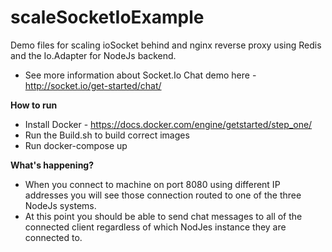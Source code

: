 # scaleSocketIoExample
Demo files for scaling ioSocket behind and nginx reverse proxy using Redis and the Io.Adapter for NodeJs backend.
  
* See more information about Socket.Io Chat demo here - http://socket.io/get-started/chat/

**How to run**
* Install Docker - https://docs.docker.com/engine/getstarted/step_one/
* Run the Build.sh to build correct images
* Run docker-compose up


**What's happening?**
 * When you connect to machine on port 8080 using different IP addresses you will see those connection routed to one of the three NodeJs systems.
 * At this point you should be able to send chat messages to all of the connected client regardless of which NodJes instance they are connected to.